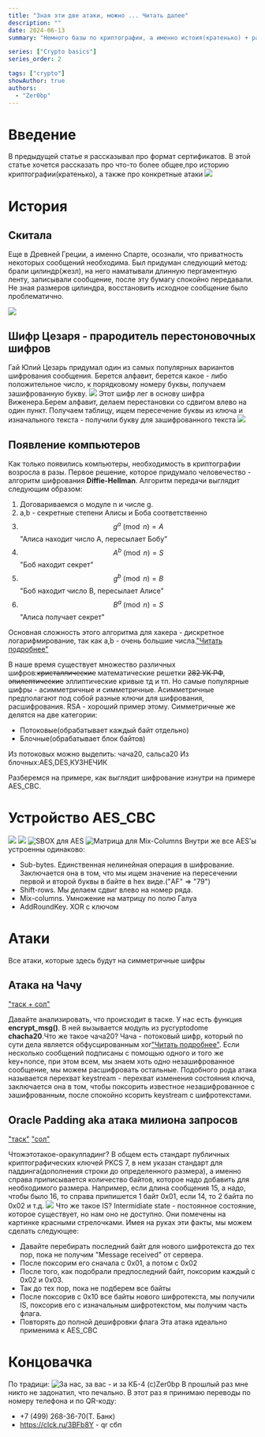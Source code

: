 ```yaml
--- 
title: "Зная эти две атаки, можно ... Читать далее"
description: ""
date: 2024-06-13
summary: "Немного базы по криптографии, а именно истоия(кратенько) + разбор двух базовых атак."

series: ["Crypto basics"]
series_order: 2

tags: ["crypto"]
showAuthor: true
authors:
  - "Zer0bp"
---
```

<script
  src="https://cdn.mathjax.org/mathjax/latest/MathJax.js?config=TeX-AMS-MML_HTMLorMML"
  type="text/javascript">
</script>

# Введение
В предыдущей статье я рассказывал про формат сертификатов. В этой статье хочется рассказать про что-то более общее,про историю криптографии(кратенько), а также про конкретные атаки
![](img/Farmer.jpg)
# История

## Скитала 

Еще в Древней Греции, а именно Спарте, осознали, что приватность некоторых сообщений необходима. Был придуман следующий метод: брали цилиндр(жезл), на него наматывали длинную пергаментную ленту, записывали сообщение, после эту бумагу спокойно передавали. Не зная размеров цилиндра, восстановить исходное сообщение было проблематично.

![](img/skytala.jpg)

## Шифр Цезаря - прародитель перестоновочных шифров

Гай Юлий Цезарь придумал один из самых популярных вариантов шифрования сообщения. Берется алфавит, берется какое - либо положительное число, к порядковому номеру буквы, получаем зашифрованную букву. 
![](img/ceaser.jpg)
Этот шифр лег в основу шифра Виженера.Берем алфавит, делаем перестановки со сдвигом влево на один пункт. Получаем таблицу, ищем пересечение буквы из ключа и изначального текста - получили букву для зашифрованного текста
![](img/visener.jpg)

## Появление компьютеров 

Как только появились компьютеры, необходимость в криптографии возросла в разы. Первое решение, которое придумало человечество - алгоритм шифрования **Diffie-Hellman**.
Алгоритм передачи выглядит следующим образом:
1. Договариваемся о модуле n и числе g.
2. a,b - секретные степени Алисы и Боба соответственно
3. $$ g^a \pmod{n} = A $$ "Алиса находит число А, пересылает Бобу"
4. $$ A^b \pmod{n} = S $$ "Боб находит секрет"
5. $$ g^b \pmod{n} = B $$ "Боб находит число B, пересылает Алисе"
6. $$ B^a \pmod{n} = S $$ "Алиса получает секрет"

Основная сложность этого алгоритма для хакера - дискретное логарифмирование, так как a,b - очень большие числа.["Читать подробнее"]( https://ru.wikipedia.org/wiki/%D0%94%D0%B8%D1%81%D0%BA%D1%80%D0%B5%D1%82%D0%BD%D0%BE%D0%B5_%D0%BB%D0%BE%D0%B3%D0%B0%D1%80%D0%B8%D1%84%D0%BC%D0%B8%D1%80%D0%BE%D0%B2%D0%B0%D0%BD%D0%B8%D0%B5)

В наше время существует множество различных шифров:~~кристаллические~~ математические решетки ~~282 УК РФ~~, ~~эпилептические~~ эллиптические кривые тд и тп.
Но самые популярные шифры - асимметричные и симметричные.
Асимметричные предполагают под собой разные ключи для шифрования, расшифрования. RSA - хороший пример этому.
Симметричные же делятся на две категории:
+ Потоковые(обрабатывает каждый байт отдельно)
+ Блочные(обрабатывает блок байтов)

Из потоковых можно выделить: чача20, сальса20
Из блочных:AES,DES,КУЗНЕЧИК 

Разберемся на примере, как выглядит шифрование изнутри на примере AES_CBC.

# Устройство  AES_CBC

![](img/AES_CBC.png)
![](img/AES.jpg)
![]( img/AES-sbox.jpg "SBOX для AES")
![](img/Mixcol.png "Матрица для Mix-Columns")
Внутри же все AES'ы устроенны одинаково:
+ Sub-bytes. Единственная нелинейная операция в шифрование. Заключается она в том, что мы ищем значение на пересечении первой и второй буквы в байте в hex виде.("AF" => "79")
+ Shift-rows. Мы делаем сдвиг влево на номер ряда.
+ Mix-columns. Умножение на матрицу по полю Галуа
+ AddRoundKey. XOR с ключом

# Атаки

Все атаки, которые здесь будут на симметричные шифры

## Атака на Чачу

["таск + сол"](https://disk.yandex.ru/d/nBaWoTi3FCHZ2w)

Давайте анализировать, что происходит в таске.
У нас есть функция **encrypt_msg()**. В ней вызывается модуль из pycryptodome __chacha20__.Что же такое чача20? Чача - потоковый шифр, который по сути дела является обфусцированным xor["Читать подробнее"](https://en.wikipedia.org/wiki/Salsa20#ChaCha_variant). Если несколько сообщений подписаны с помощью одного и того же key+nonce, при этом всем, мы знаем хоть одно незашифрованное сообщение, мы можем расшифровать остальные. Подобного рода атака называется перехват keystream - перехват изменения состояния ключа, заключается она в том, чтобы поксорить известное незашифрованное с зашифрованным, после спокойно ксорить keystream с шифротекстами.

## Oracle Padding aka атака милиона запросов

["таск"](https://aes.cryptohack.org/paper_plane/)
["сол"](https://disk.yandex.ru/d/YFgGzDGYDdt5eg)

Чтожэтотакое-оракулпадинг? В общем есть стандарт публичных криптографических ключей PKCS 7, в нем указан стандарт для паддинга(дополнения строки до определенного размера), а именно справа приписывается количество байтов, которое надо добавить для необходимого размера. Например, если длина сообщения 15, а надо, чтобы было 16, то справа припишется 1 байт 0x01, если 14, то 2 байта по 0x02 и т.д.
![](img/IS.png)
Что же такое IS? Intermidiate state - постоянное состояние, которое существует, но нам оно не доступно. Они помечены на картинке красными стрелочками.
Имея на руках эти факты, мы можем сделать следующее:
+ Давайте перебирать последний байт для нового шифротекста до тех пор, пока не получим "Message received" от сервера.
+ После поксорим его сначала с 0x01, а потом с 0x02
+ После того, как подобрали предпоследний байт, поксорим каждый c 0x02 и 0x03.
+ Так до тех пор, пока не подберем все байты
+ После поксорив c 0x10 все байты нового шифротекста, мы получили IS, поксорив его с изначальным шифротекстом, мы получим часть флага.
+ Повторять до полной дешифровки флага
Эта атака идеально применима к AES_CBC
# Концовачка

По традици:
![](img/ME.jpg "За нас, за вас - и за КБ-4 (с)Zer0bp")
В прошлый раз мне никто не задонатил, что печально. 
В этот раз я принимаю переводы по номеру телефона и по QR-коду:
+ +7 (499) 268-36-70(Т. Банк)
+ https://clck.ru/3BFb8Y - qr сбп